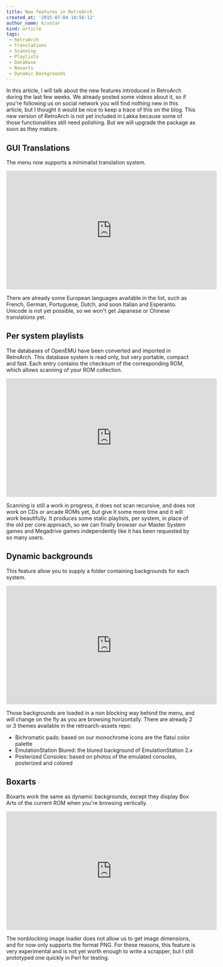 ```yaml
---
title: New features in RetroArch
created_at: '2015-07-04 10:56:12'
author_name: kivutar
kind: article
tags:
 - RetroArch
 - Translations
 - Scanning
 - Playlists
 - Database
 - Boxarts
 - Dynamic Backgrounds
---
```


In this article, I will talk about the new features introduced in RetroArch during the last few weeks. We already posted some videos about it, so if you're following us on social network you will find nothing new in this article, but I thought it would be nice to keep a trace of this on the blog. This new version of RetroArch is not yet included in Lakka because some of those functionalities still need polishing. But we will upgrade the package as soon as they mature.

## GUI Translations

The menu now supports a minimalist translation system.

<iframe width="560" height="315" src="https://www.youtube.com/embed/tZB3frNuHeA" frameborder="0" allowfullscreen></iframe>

There are already some European languages available in the list, such as French, German, Portuguese, Dutch, and soon Italian and Esperanto. Unicode is not yet possible, so we won't get Japanese or Chinese translations yet.

## Per system playlists

The databases of OpenEMU have been converted and imported in RetroArch. This database system is read only, but very portable, compact and fast. Each entry contains the checksum of the corresponding ROM, which allows scanning of your ROM collection.

<iframe width="560" height="315" src="https://www.youtube.com/embed/LTuiq-bKsts" frameborder="0" allowfullscreen></iframe>

Scanning is still a work in progress, it does not scan recursive, and does not work on CDs or arcade ROMs yet, but give it some more time and it will work beautifully. It produces some static playlists, per system, in place of the old per core approach, so we can finally browser our Master System games and Megadrive games independently like it has been requested by so many users.

## Dynamic backgrounds

This feature allow you to supply a folder containing backgrounds for each system.

<iframe width="560" height="315" src="https://www.youtube.com/embed/oV1VoeZvWR8" frameborder="0" allowfullscreen></iframe>

Those backgrounds are loaded in a non blocking way behind the menu, and will change on the fly as you are browsing horizontally. There are already 2 or 3 themes available in the retroarch-assets repo:

 * Bichromatic pads: based on our monochrome icons are the flatui color palette
 * EmulationStation Blured: the blured background of EmulationStation 2.x
 * Posterized Consoles: based on photos of the emulated consoles, posterized and colored

## Boxarts

Boxarts work the same as dynamic backgrounds, except they display Box Arts of the current ROM when you're browsing vertically.

<iframe width="560" height="315" src="https://www.youtube.com/embed/gQ20ApCqjQc" frameborder="0" allowfullscreen></iframe>

The nonblocking image loader does not allow us to get image dimensions, and for now only supports the format PNG. For these reasons, this feature is very experimental and is not yet worth enough to write a scrapper, but I still prototyped one quickly in Perl for testing.

